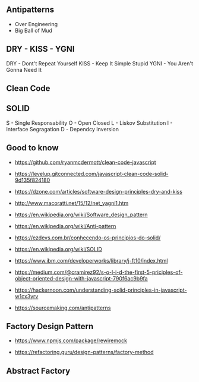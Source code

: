 ## Antipatterns

- Over Engineering
- Big Ball of Mud

## DRY - KISS - YGNI

DRY - Dont't Repeat Yourself
KISS - Keep It Simple Stupid
YGNI - You Aren't Gonna Need It

## Clean Code

## SOLID

S - Single Responsability
O - Open Closed
L - Liskov Substitution
I - Interface Segragation
D - Dependcy Inversion

## Good to know

- https://github.com/ryanmcdermott/clean-code-javascript

- https://levelup.gitconnected.com/javascript-clean-code-solid-9d135f824180

- https://dzone.com/articles/software-design-principles-dry-and-kiss

- http://www.macoratti.net/15/12/net_yagni1.htm

- https://en.wikipedia.org/wiki/Software_design_pattern

- https://en.wikipedia.org/wiki/Anti-pattern

- https://ezdevs.com.br/conhecendo-os-principios-do-solid/

- https://en.wikipedia.org/wiki/SOLID

- https://www.ibm.com/developerworks/library/j-ft10/index.html

- https://medium.com/@cramirez92/s-o-l-i-d-the-first-5-priciples-of-object-oriented-design-with-javascript-790f6ac9b9fa

- https://hackernoon.com/understanding-solid-principles-in-javascript-w1cx3yrv

- https://sourcemaking.com/antipatterns

## Factory Design Pattern

- https://www.npmjs.com/package/rewiremock

- https://refactoring.guru/design-patterns/factory-method

## Abstract Factory